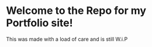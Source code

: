 # Welcome to the Repo for my Portfolio site!


This was made with a load of care and is still W.i.P
